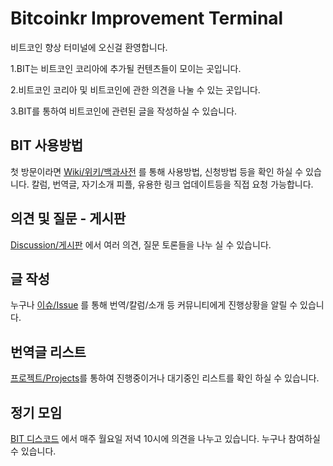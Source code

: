 # Bitcoinkr Improvement Terminal

비트코인 향상 터미널에 오신걸 환영합니다.

1.BIT는 비트코인 코리아에 추가될 컨텐츠들이 모이는 곳입니다.

2.비트코인 코리아 및 비트코인에 관한 의견을 나눌 수 있는 곳입니다.

3.BIT를 통하여 비트코인에 관련된 글을 작성하실 수 있습니다.



## BIT 사용방법

첫 방문이라면 [Wiki/위키/백과사전](https://github.com/bitcoinkrorg/Bitcoinkr-Improvement-Terminal/wiki) 를 통해 사용방법, 신청방법 등을 확인 하실 수 있습니다.
칼럼, 번역글, 자기소개 피플, 유용한 링크 업데이트등을 직접 요청 가능합니다.

## 의견 및 질문 - 게시판

[Discussion/게시판](https://github.com/bitcoinkrorg/Bitcoinkr-Improvement-Terminal/discussions) 에서 여러 의견, 질문 토론들을 나누 실 수 있습니다.


## 글 작성

누구나 [이슈/Issue](https://github.com/bitcoinkrorg/Bitcoinkr-Improvement-Terminal/issues) 를 통해 번역/칼럼/소개 등 커뮤니티에게 진행상황을 알릴 수 있습니다.


## 번역글 리스트

[프로젝트/Projects](https://github.com/users/bitcoinkrorg/projects/1)를 통하여 진행중이거나 대기중인 리스트를 확인 하실 수 있습니다.



## 정기 모임

[BIT 디스코드](https://discord.gg/YQdyuCcxZH) 에서 매주 월요일 저녁 10시에 의견을 나누고 있습니다.
누구나 참여하실 수 있습니다.


